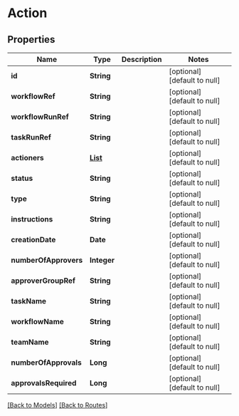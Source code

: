 # Action
## Properties

| Name | Type | Description | Notes |
|------------ | ------------- | ------------- | -------------|
| **id** | **String** |  | [optional] [default to null] |
| **workflowRef** | **String** |  | [optional] [default to null] |
| **workflowRunRef** | **String** |  | [optional] [default to null] |
| **taskRunRef** | **String** |  | [optional] [default to null] |
| **actioners** | [**List**](Actioner.md) |  | [optional] [default to null] |
| **status** | **String** |  | [optional] [default to null] |
| **type** | **String** |  | [optional] [default to null] |
| **instructions** | **String** |  | [optional] [default to null] |
| **creationDate** | **Date** |  | [optional] [default to null] |
| **numberOfApprovers** | **Integer** |  | [optional] [default to null] |
| **approverGroupRef** | **String** |  | [optional] [default to null] |
| **taskName** | **String** |  | [optional] [default to null] |
| **workflowName** | **String** |  | [optional] [default to null] |
| **teamName** | **String** |  | [optional] [default to null] |
| **numberOfApprovals** | **Long** |  | [optional] [default to null] |
| **approvalsRequired** | **Long** |  | [optional] [default to null] |

[[Back to Models]](../overview#models) [[Back to Routes]](../overview#routes)

